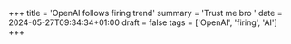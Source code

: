 +++
title = 'OpenAI follows firing trend'
summary = 'Trust me bro '
date = 2024-05-27T09:34:34+01:00
draft = false
tags = ['OpenAI', 'firing', 'AI']
+++
